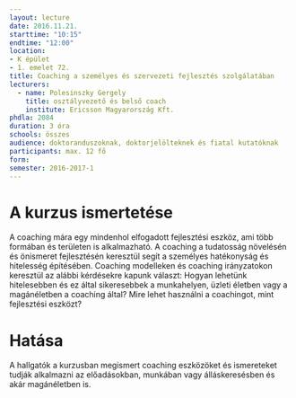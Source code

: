 ```yaml
---
layout: lecture
date: 2016.11.21.
starttime: "10:15"
endtime: "12:00"
location:
- K épület
- 1. emelet 72.
title: Coaching a személyes és szervezeti fejlesztés szolgálatában
lecturers:
  - name: Polesinszky Gergely
    title: osztályvezető és belső coach
    institute: Ericsson Magyarország Kft.
phdla: 2084
duration: 3 óra
schools: összes
audience: doktoranduszoknak, doktorjelölteknek és fiatal kutatóknak
participants: max. 12 fő
form:
semester: 2016-2017-1
---
```


# A kurzus ismertetése

A coaching mára egy mindenhol elfogadott fejlesztési eszköz, ami több formában és területen is alkalmazható. A coaching a tudatosság növelésén és önismeret fejlesztésén keresztül segít a személyes hatékonyság és hitelesség építésében.
Coaching modelleken és coaching irányzatokon keresztül az alábbi kérdésekre kapunk választ:
Hogyan lehetünk hitelesebben és ez által sikeresebbek a munkahelyen, üzleti életben vagy a magánéletben a coaching által?
Mire lehet használni a coachingot, mint fejlesztési eszközt?

# Hatása

A hallgatók a kurzusban megismert coaching eszközöket és ismereteket tudják alkalmazni az előadásokban, munkában vagy álláskeresésben és akár magánéletben is.
